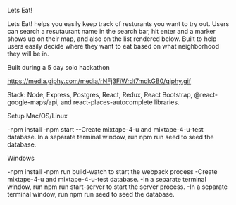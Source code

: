Lets Eat!

Lets Eat! helps you easily keep track of resturants you want to try out. Users can search a resutaurant name in the search bar, hit enter and a marker shows up on their map, and also on the list rendered below. Built to help users easily decide where they want to eat based on what neighborhood they will be in.

Built during a 5 day solo hackathon

https://media.giphy.com/media/rNFj3FiWrdt7mdkGB0/giphy.gif

Stack: Node, Express, Postgres, React, Redux, React Bootstrap, @react-google-maps/api, and react-places-autocomplete libraries.

Setup
Mac/OS/Linux

-npm install
-npm start
--Create mixtape-4-u and mixtape-4-u-test database.
In a separate terminal window, run npm run seed to seed the database.

Windows

-npm install
-npm run build-watch to start the webpack process
-Create mixtape-4-u and mixtape-4-u-test database.
-In a separate terminal window, run npm run start-server to start the server process.
-In a separate terminal window, run npm run seed to seed the database.
